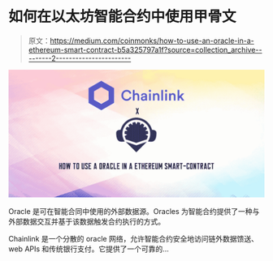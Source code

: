 # 如何在以太坊智能合约中使用甲骨文

> 原文：<https://medium.com/coinmonks/how-to-use-an-oracle-in-a-ethereum-smart-contract-b5a325797a1f?source=collection_archive---------2----------------------->

![](img/2958be1f06b408c21c085cb0eba7538f.png)

Oracle 是可在智能合同中使用的外部数据源。Oracles 为智能合约提供了一种与外部数据交互并基于该数据触发合约执行的方式。

Chainlink 是一个分散的 oracle 网络，允许智能合约安全地访问链外数据馈送、web APIs 和传统银行支付。它提供了一个可靠的…